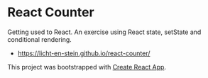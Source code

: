 # React Counter

Getting used to React. An exercise using React state, setState and conditional rendering.
- https://licht-en-stein.github.io/react-counter/

This project was bootstrapped with [Create React App](https://github.com/facebookincubator/create-react-app).

